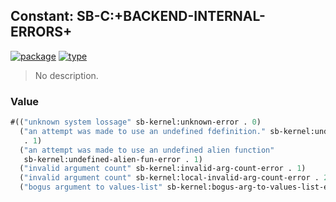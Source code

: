 ## Constant: SB-C:+BACKEND-INTERNAL-ERRORS+
[![package](https://img.shields.io/badge/Package-SB--C-5f9ea0.svg?style=social&colorA=999999)](../) [![type](https://img.shields.io/badge/Type-Constant-5f9ea0.svg?style=social&colorA=999999)](../#constant) 

> No description.

### Value
```cl
#(("unknown system lossage" sb-kernel:unknown-error . 0)
  ("an attempt was made to use an undefined fdefinition." sb-kernel:undefined-fun-error
   . 1)
  ("an attempt was made to use an undefined alien function"
   sb-kernel:undefined-alien-fun-error . 1)
  ("invalid argument count" sb-kernel:invalid-arg-count-error . 1)
  ("invalid argument count" sb-kernel:local-invalid-arg-count-error . 2)
  ("bogus argument to values-list" sb-kernel:bogus-arg-to-values-list-error . 1) ..)
```
